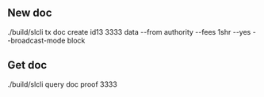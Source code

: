 
## New doc
 ./build/slcli tx doc create id13 3333 data --from authority --fees 1shr --yes --broadcast-mode block


## Get doc

./build/slcli query doc proof 3333
